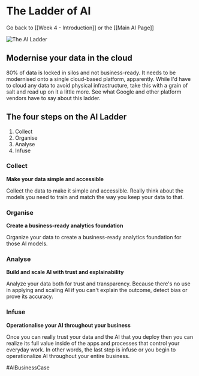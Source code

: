 # The Ladder of AI

Go back to [[Week 4 - Introduction]] or the [[Main AI Page]]

![The AI Ladder](https://i.imgur.com/buTSjzw.png)

## Modernise your data in the cloud

80% of data is locked in silos and not business-ready. It needs to be modernised onto a single cloud-based platform, apparently. While I'd have to cloud any data to avoid physical infrastructure, take this with a grain of salt and read up on it a little more. See what Google and other platform vendors have to say about this ladder. 

## The four steps on the AI Ladder

1. Collect
2. Organise
3. Analyse
4. Infuse

### Collect

**Make your data simple and accessible**

Collect the data to make it simple and accessible. Really think about the models you need to train and match the way you keep your data to that.

### Organise

**Create a business-ready analytics foundation**

Organize your data to create a business-ready analytics foundation for those AI models. 

### Analyse

**Build and scale AI with trust and explainability**

Analyze your data both for trust and transparency. Because there's no use in applying and scaling AI if you can't explain the outcome, detect bias or prove its accuracy.

### Infuse

**Operationalise your AI throughout your business**

Once you can really trust your data and the AI that you deploy then you can realize its full value inside of the apps and processes that control your everyday work. In other words, the last step is infuse or you begin to operationalize AI throughout your entire business.

#AIBusinessCase
